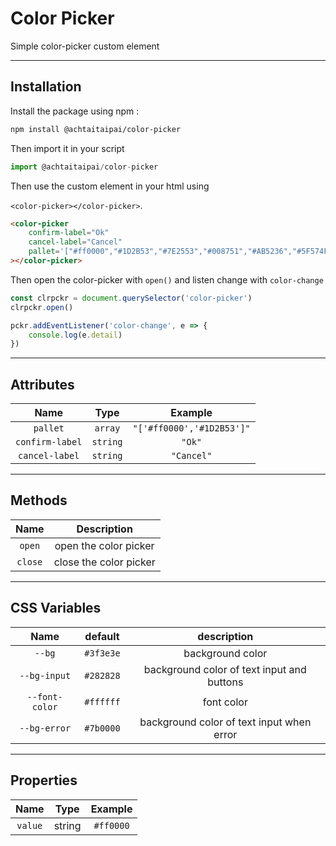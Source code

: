 # Color Picker

Simple color-picker custom element

---

## Installation

Install the package using npm :

```bash
npm install @achtaitaipai/color-picker
```

Then import it in your script

```js
import @achtaitaipai/color-picker
```

Then use the custom element in your html using

`<color-picker></color-picker>`.

```html
<color-picker
	confirm-label="Ok"
	cancel-label="Cancel"
	pallet='["#ff0000","#1D2B53","#7E2553","#008751","#AB5236","#5F574F","#C2C3C7","#FFF1E8","#FF004D","#FFA300","#FFEC27","#00E436","#29ADFF","#83769C","#FF77A8","#FFCCAA"]'
></color-picker>
```

Then open the color-picker with `open()` and listen change with `color-change`

```js
const clrpckr = document.querySelector('color-picker')
clrpckr.open()

pckr.addEventListener('color-change', e => {
	console.log(e.detail)
})
```

---

## Attributes

|      Name       |   Type   |          Example          |
| :-------------: | :------: | :-----------------------: |
|    `pallet`     | `array`  | `"['#ff0000','#1D2B53']"` |
| `confirm-label` | `string` |          `"Ok"`           |
| `cancel-label`  | `string` |        `"Cancel"`         |

---

## Methods

|  Name   |      Description       |
| :-----: | :--------------------: |
| `open`  | open the color picker  |
| `close` | close the color picker |

---

## CSS Variables

|      Name      |  default  |                description                 |
| :------------: | :-------: | :----------------------------------------: |
|     `--bg`     | `#3f3e3e` |              background color              |
|  `--bg-input`  | `#282828` | background color of text input and buttons |
| `--font-color` | `#ffffff` |                 font color                 |
|  `--bg-error`  | `#7b0000` | background color of text input when error  |

---

## Properties

|  Name   |  Type  |  Example  |
| :-----: | :----: | :-------: |
| `value` | string | `#ff0000` |
